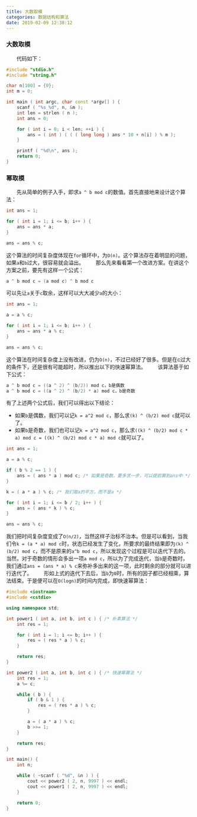 ```yaml
---
title: 大数取模
categories: 数据结构和算法
date: 2019-02-09 12:38:12
---
```

### 大数取模

&emsp;&emsp;代码如下：<!--more-->

``` cpp
#include "stdio.h"
#include "string.h"

char n[100] = {0};
int m = 0;

int main ( int argc, char const *argv[] ) {
    scanf ( "%s %d", n, &m );
    int len = strlen ( n );
    int ans = 0;

    for ( int i = 0; i < len; ++i ) {
        ans = ( int ) ( ( ( long long ) ans * 10 + n[i] ) % m );
    }

    printf ( "%d\n", ans );
    return 0;
}
```

### 幂取模

&emsp;&emsp;先从简单的例子入手，即求`a ^ b mod c`的数值。首先直接地来设计这个算法：

``` cpp
int ans = 1;

for ( int i = 1; i <= b; i++ ) {
    ans = ans * a;
}

ans = ans % c;
```

这个算法的时间复杂度体现在`for`循环中，为`O(n)`。这个算法存在着明显的问题，如果`a`和`b`过大，很容易就会溢出。
&emsp;&emsp;那么先来看看第一个改进方案。在讲这个方案之前，要先有这样一个公式：

``` cpp
a ^ b mod c = (a mod c) ^ b mod c
```

可以先让`a`关于`c`取余，这样可以大大减少`a`的大小：

``` cpp
int ans = 1;

a = a % c;

for ( int i = 1; i <= b; i++ ) {
    ans = ans * a % c;
}

ans = ans % c;
```

这个算法在时间复杂度上没有改进，仍为`O(n)`，不过已经好了很多。但是在c过大的条件下，还是很有可能超时，所以推出以下的快速幂算法。
&emsp;&emsp;该算法基于如下公式：

``` cpp
a ^ b mod c = ((a ^ 2) ^ (b/2)) mod c，b是偶数
a ^ b mod c = ((a ^ 2) ^ (b/2) * a) mod c，b是奇数
```

有了上述两个公式后，我们可以得出以下结论：

- 如果`b`是偶数，我们可以记`k = a^2 mod c`，那么求`(k) ^ (b/2) mod c`就可以了。
- 如果`b`是奇数，我们也可以记`k = a^2 mod c`，那么求`((k) ^ (b/2) mod c * a) mod c = ((k) ^ (b/2) mod c * a) mod c`就可以了。

``` cpp
int ans = 1;

a = a % c;

if ( b % 2 == 1 ) {
    ans = ( ans * a ) mod c; /* 如果是奇数，要多求一步，可以提前算到ans中 */
}

k = ( a * a ) % c; /* 我们取a的平方，而不是a */

for ( int i = 1; i <= b / 2; i++ ) {
    ans = ( ans * k ) % c;
}

ans = ans % c;
```

我们把时间复杂度变成了`O(n/2)`，当然这样子治标不治本。但是可以看到，当我们令`k = (a * a) mod c`时，状态已经发生了变化，所要求的最终结果即为`(k) ^ (b/2) mod c`，而不是原来的`a^b mod c`，所以发现这个过程是可以迭代下去的。当然，对于奇数的情形会多出一项`a mod c`，所以为了完成迭代，当`b`是奇数时，我们通过`ans = (ans * a) % c`来弥补多出来的这一项，此时剩余的部分就可以进行迭代了。
&emsp;&emsp;形如上式的迭代下去后，当`b`为`0`时，所有的因子都已经相乘，算法结束。于是便可以在`O(logn)`的时间内完成，即快速幂算法：

``` cpp
#include <iostream>
#include <cstdio>

using namespace std;

int power1 ( int a, int b, int c ) { /* 朴素算法 */
    int res = 1;

    for ( int i = 1; i <= b; i++ ) {
        res = ( res * a ) % c;
    }

    return res;
}

int power2 ( int a, int b, int c ) { /* 快速幂算法 */
    int res = 1;
    a %= c;

    while ( b ) {
        if ( b & 1 ) {
            res = ( res * a ) % c;
        }

        a = ( a * a ) % c;
        b >>= 1;
    }

    return res;
}

int main() {
    int n;

    while ( ~scanf ( "%d", &n ) ) {
        cout << power2 ( 2, n, 9997 ) << endl;
        cout << power1 ( 2, n, 9997 ) << endl;
    }

    return 0;
}
```